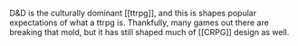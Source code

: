 D&D is the culturally dominant [[ttrpg]], and this is shapes popular expectations of what a ttrpg is. Thankfully, many games out there are breaking that mold, but it has still shaped much of [[CRPG]] design as well.